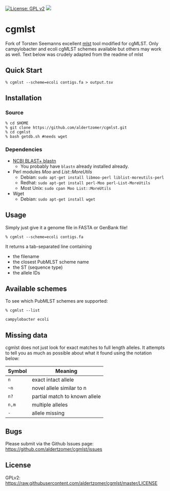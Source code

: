 [![License: GPL v2](https://img.shields.io/badge/License-GPL%20v2-blue.svg)](https://www.gnu.org/licenses/old-licenses/gpl-2.0.en.html) ![](https://img.shields.io/badge/Language-Perl_5-steelblue.svg)

# cgmlst

Fork of Torsten Seemanns excellent [mlst](https://github.com/tseemann/mlst) tool modified for cgMLST. Only campylobacter and ecoli cgMLST schemes available but others may work as well. 
Text below was crudely adapted from the readme of mlst

## Quick Start

    % cgmlst --scheme=ecoli contigs.fa > output.tsv

## Installation

### Source

    % cd $HOME
    % git clone https://github.com/aldertzomer/cgmlst.git
    % cd cgmlst
    % bash getdb.sh #needs wget

    
### Dependencies

* [NCBI BLAST+ blastn](https://www.ncbi.nlm.nih.gov/books/NBK279671/) 
  * You probably have `blastn` already installed already.
* Perl modules *Moo* and *List::MoreUtils*
  * Debian: `sudo apt-get install libmoo-perl liblist-moreutils-perl`
  * Redhat: `sudo apt-get install perl-Moo perl-List-MoreUtils`
  * Most Unix: `sudo cpan Moo List::MoreUtils`
* Wget
  * Debian: `sudo apt-get install wget`

## Usage

Simply just give it a genome file in FASTA or GenBank file!

    % cgmlst --scheme=ecoli contigs.fa

It returns a tab-separated line containing
* the filename
* the closest PubMLST scheme name
* the ST (sequence type)
* the allele IDs

## Available schemes

To see which PubMLST schemes are supported:

    % cgmlst --list
    
    campylobacter ecoli

## Missing data

cgmlst does not just look for exact matches to full length alleles. 
It attempts to tell you as much as possible about what it found using the
notation below:

Symbol | Meaning
--- | ---
`n` | exact intact allele
`~n` | novel allele similar to n
`n?` | partial match to known allele
`n,m` | multiple alleles
`-` | allele missing

## Bugs

Please submit via the Github Issues page: https://github.com/aldertzomer/cgmlst/issues

## License

GPLv2: https://raw.githubusercontent.com/aldertzomer/cgmlst/master/LICENSE

